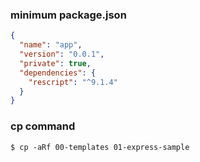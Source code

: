 ### minimum package.json

```json
{
  "name": "app",
  "version": "0.0.1",
  "private": true,
  "dependencies": {
    "rescript": "^9.1.4"
  }
}
```

### cp command

```
$ cp -aRf 00-templates 01-express-sample
```
